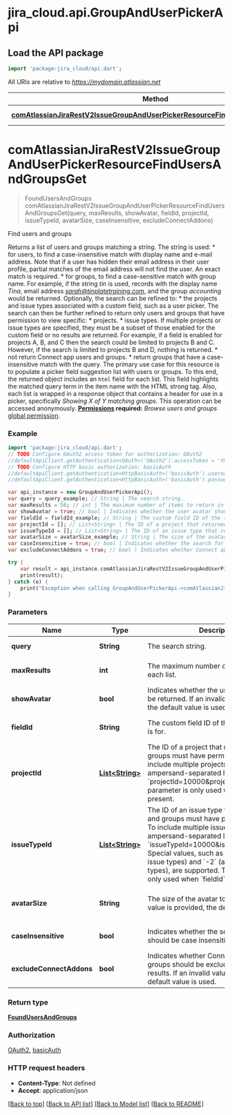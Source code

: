 # jira_cloud.api.GroupAndUserPickerApi

## Load the API package
```dart
import 'package:jira_cloud/api.dart';
```

All URIs are relative to *https://mydomain.atlassian.net*

Method | HTTP request | Description
------------- | ------------- | -------------
[**comAtlassianJiraRestV2IssueGroupAndUserPickerResourceFindUsersAndGroupsGet**](GroupAndUserPickerApi.md#comAtlassianJiraRestV2IssueGroupAndUserPickerResourceFindUsersAndGroupsGet) | **get** /rest/api/3/groupuserpicker | Find users and groups


# **comAtlassianJiraRestV2IssueGroupAndUserPickerResourceFindUsersAndGroupsGet**
> FoundUsersAndGroups comAtlassianJiraRestV2IssueGroupAndUserPickerResourceFindUsersAndGroupsGet(query, maxResults, showAvatar, fieldId, projectId, issueTypeId, avatarSize, caseInsensitive, excludeConnectAddons)

Find users and groups

Returns a list of users and groups matching a string. The string is used:   *  for users, to find a case-insensitive match with display name and e-mail address. Note that if a user has hidden their email address in their user profile, partial matches of the email address will not find the user. An exact match is required.  *  for groups, to find a case-sensitive match with group name.  For example, if the string *tin* is used, records with the display name *Tina*, email address *sarah@tinplatetraining.com*, and the group *accounting* would be returned.  Optionally, the search can be refined to:   *  the projects and issue types associated with a custom field, such as a user picker. The search can then be further refined to return only users and groups that have permission to view specific:           *  projects.      *  issue types.          If multiple projects or issue types are specified, they must be a subset of those enabled for the custom field or no results are returned. For example, if a field is enabled for projects A, B, and C then the search could be limited to projects B and C. However, if the search is limited to projects B and D, nothing is returned.  *  not return Connect app users and groups.  *  return groups that have a case-insensitive match with the query.  The primary use case for this resource is to populate a picker field suggestion list with users or groups. To this end, the returned object includes an `html` field for each list. This field highlights the matched query term in the item name with the HTML strong tag. Also, each list is wrapped in a response object that contains a header for use in a picker, specifically *Showing X of Y matching groups*.  This operation can be accessed anonymously.  **[Permissions](#permissions) required:** *Browse users and groups* [global permission](https://confluence.atlassian.com/x/yodKLg).

### Example 
```dart
import 'package:jira_cloud/api.dart';
// TODO Configure OAuth2 access token for authorization: OAuth2
//defaultApiClient.getAuthentication<OAuth>('OAuth2').accessToken = 'YOUR_ACCESS_TOKEN';
// TODO Configure HTTP basic authorization: basicAuth
//defaultApiClient.getAuthentication<HttpBasicAuth>('basicAuth').username = 'YOUR_USERNAME'
//defaultApiClient.getAuthentication<HttpBasicAuth>('basicAuth').password = 'YOUR_PASSWORD';

var api_instance = new GroupAndUserPickerApi();
var query = query_example; // String | The search string.
var maxResults = 56; // int | The maximum number of items to return in each list.
var showAvatar = true; // bool | Indicates whether the user avatar should be returned. If an invalid value is provided, the default value is used.
var fieldId = fieldId_example; // String | The custom field ID of the field this request is for.
var projectId = []; // List<String> | The ID of a project that returned users and groups must have permission to view. To include multiple projects, provide an ampersand-separated list. For example, `projectId=10000&projectId=10001`. This parameter is only used when `fieldId` is present.
var issueTypeId = []; // List<String> | The ID of an issue type that returned users and groups must have permission to view. To include multiple issue types, provide an ampersand-separated list. For example, `issueTypeId=10000&issueTypeId=10001`. Special values, such as `-1` (all standard issue types) and `-2` (all subtask issue types), are supported. This parameter is only used when `fieldId` is present.
var avatarSize = avatarSize_example; // String | The size of the avatar to return. If an invalid value is provided, the default value is used.
var caseInsensitive = true; // bool | Indicates whether the search for groups should be case insensitive.
var excludeConnectAddons = true; // bool | Indicates whether Connect app users and groups should be excluded from the search results. If an invalid value is provided, the default value is used.

try { 
    var result = api_instance.comAtlassianJiraRestV2IssueGroupAndUserPickerResourceFindUsersAndGroupsGet(query, maxResults, showAvatar, fieldId, projectId, issueTypeId, avatarSize, caseInsensitive, excludeConnectAddons);
    print(result);
} catch (e) {
    print("Exception when calling GroupAndUserPickerApi->comAtlassianJiraRestV2IssueGroupAndUserPickerResourceFindUsersAndGroupsGet: $e\n");
}
```

### Parameters

Name | Type | Description  | Notes
------------- | ------------- | ------------- | -------------
 **query** | **String**| The search string. | [default to null]
 **maxResults** | **int**| The maximum number of items to return in each list. | [optional] [default to 50]
 **showAvatar** | **bool**| Indicates whether the user avatar should be returned. If an invalid value is provided, the default value is used. | [optional] [default to false]
 **fieldId** | **String**| The custom field ID of the field this request is for. | [optional] [default to null]
 **projectId** | [**List&lt;String&gt;**](String.md)| The ID of a project that returned users and groups must have permission to view. To include multiple projects, provide an ampersand-separated list. For example, &#x60;projectId&#x3D;10000&amp;projectId&#x3D;10001&#x60;. This parameter is only used when &#x60;fieldId&#x60; is present. | [optional] [default to const []]
 **issueTypeId** | [**List&lt;String&gt;**](String.md)| The ID of an issue type that returned users and groups must have permission to view. To include multiple issue types, provide an ampersand-separated list. For example, &#x60;issueTypeId&#x3D;10000&amp;issueTypeId&#x3D;10001&#x60;. Special values, such as &#x60;-1&#x60; (all standard issue types) and &#x60;-2&#x60; (all subtask issue types), are supported. This parameter is only used when &#x60;fieldId&#x60; is present. | [optional] [default to const []]
 **avatarSize** | **String**| The size of the avatar to return. If an invalid value is provided, the default value is used. | [optional] [default to &quot;xsmall&quot;]
 **caseInsensitive** | **bool**| Indicates whether the search for groups should be case insensitive. | [optional] [default to false]
 **excludeConnectAddons** | **bool**| Indicates whether Connect app users and groups should be excluded from the search results. If an invalid value is provided, the default value is used. | [optional] [default to false]

### Return type

[**FoundUsersAndGroups**](FoundUsersAndGroups.md)

### Authorization

[OAuth2](../README.md#OAuth2), [basicAuth](../README.md#basicAuth)

### HTTP request headers

 - **Content-Type**: Not defined
 - **Accept**: application/json

[[Back to top]](#) [[Back to API list]](../README.md#documentation-for-api-endpoints) [[Back to Model list]](../README.md#documentation-for-models) [[Back to README]](../README.md)

